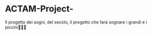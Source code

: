 # ACTAM-Project-
Il progetto dei sogni, del secolo, il progetto che farà sognare i grandi e i piccini🐉🐦‍🔥
